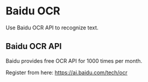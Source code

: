 # Baidu OCR

Use Baidu OCR API to recognize text.

## Baidu OCR API

Baidu provides free OCR API for 1000 times per month.

Register from here: https://ai.baidu.com/tech/ocr

